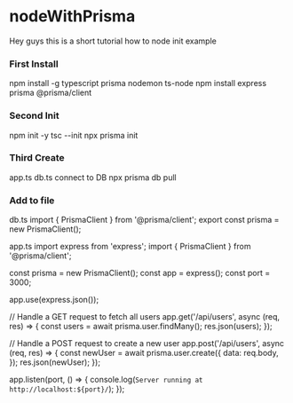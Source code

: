 # nodeWithPrisma

Hey guys this is a short tutorial how to node init example

### First Install

npm install -g typescript prisma nodemon ts-node
npm install express prisma @prisma/client

### Second Init

npm init -y
tsc --init
npx prisma init

### Third Create

app.ts
db.ts
connect to DB
npx prisma db pull

### Add to file

db.ts
import { PrismaClient } from '@prisma/client';
export const prisma = new PrismaClient();

app.ts
import express from 'express';
import { PrismaClient } from '@prisma/client';

const prisma = new PrismaClient();
const app = express();
const port = 3000;

app.use(express.json());

// Handle a GET request to fetch all users
app.get('/api/users', async (req, res) => {
const users = await prisma.user.findMany();
res.json(users);
});

// Handle a POST request to create a new user
app.post('/api/users', async (req, res) => {
const newUser = await prisma.user.create({
data: req.body,
});
res.json(newUser);
});

app.listen(port, () => {
console.log(`Server running at http://localhost:${port}/`);
});
